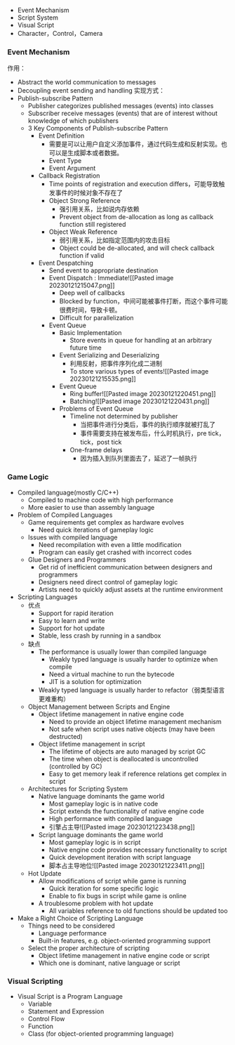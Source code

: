 - Event Mechanism
- Script System
- Visual Script
- Character，Control，Camera


### Event Mechanism
作用：
- Abstract the world communication to messages
- Decoupling event sending and handling
实现方式：
- Publish-subscribe Pattern
	- Publisher categorizes published messages (events) into classes
	- Subscriber receive messages (events) that are of interest without knowledge of which publishers
	- 3 Key Components of Publish-subscribe Pattern
		- Event Definition
			- 需要是可以让用户自定义添加事件，通过代码生成和反射实现。也可以是生成脚本或者数据。
			- Event Type
			- Event Argument
		- Callback Registration
			- Time points of registration and execution differs，可能导致触发事件的时候对象不存在了
			- Object Strong Reference
				- 强引用关系，比如说内存依赖
				- Prevent object from de-allocation as long as callback function still registered
			- Object Weak Reference
				- 弱引用关系，比如指定范围内的攻击目标
				- Object could be de-allocated, and will check callback function if valid
		- Event Despatching
			- Send event to appropriate destination
			- Event Dispatch : Immediate![[Pasted image 20230121215047.png]]
				- Deep well of callbacks
				- Blocked by function，中间可能被事件打断，而这个事件可能很费时间，导致卡顿。
				- Difficult for parallelization
			- Event Queue
				- Basic Implementation
					- Store events in queue for handling at an arbitrary future time
				- Event Serializing and Deserializing
					- 利用反射，把事件序列化成二进制
					- To store various types of events![[Pasted image 20230121215535.png]]
				- Event Queue
					- Ring buffer![[Pasted image 20230121220451.png]]
					- Batching![[Pasted image 20230121220431.png]]
				- Problems of Event Queue
					- Timeline not determined by publisher
						- 当把事件进行分类后，事件的执行顺序就被打乱了
						- 事件需要支持在被发布后，什么时机执行，pre tick，tick，post tick
					- One-frame delays
						- 因为插入到队列里面去了，延迟了一帧执行

### Game Logic
- Compiled language(mostly C/C++)
	- Compiled to machine code with high performance
	- More easier to use than assembly language
- Problem of Compiled Languages
	- Game requirements get complex as hardware evolves
		- Need quick iterations of gameplay logic
	- Issues with compiled language
		- Need recompilation with even a little modification
		- Program can easily get crashed with incorrect codes
	- Glue Designers and Programmers
		- Get rid of inefficient communication between designers and programmers
		- Designers need direct control of gameplay logic
		- Artists need to quickly adjust assets at the runtime environment
- Scripting Languages
	- 优点
		- Support for rapid iteration
		- Easy to learn and write
		- Support for hot update
		- Stable, less crash by running in a sandbox
	- 缺点
		- The performance is usually lower than compiled language
			- Weakly typed language is usually harder to optimize when compile
			- Need a virtual machine to run the bytecode
			- JIT is a solution for optimization
		- Weakly typed language is usually harder to refactor（弱类型语言更难重构）
	- Object Management between Scripts and Engine
		- Object lifetime management in native engine code
			- Need to provide an object lifetime management mechanism
			- Not safe when script uses native objects (may have been destructed)
		- Object lifetime management in script
			- The lifetime of objects are auto managed by script GC
			- The time when object is deallocated is uncontrolled (controlled by GC)
			- Easy to get memory leak if reference relations get complex in script
	- Architectures for Scripting System
		- Native language dominants the game world
			- Most gameplay logic is in native code
			- Script extends the functionality of native engine code
			- High performance with compiled language
			- 引擎占主导![[Pasted image 20230121223438.png]]
		- Script language dominants the game world
			- Most gameplay logic is in script
			- Native engine code provides necessary functionality to script
			- Quick development iteration with script language
			- 脚本占主导地位![[Pasted image 20230121223411.png]]
	- Hot Update
		- Allow modifications of script while game is running
			- Quick iteration for some specific logic
			- Enable to fix bugs in script while game is online
		- A troublesome problem with hot update
			- All variables reference to old functions should be updated too
- Make a Right Choice of Scripting Language
	- Things need to be considered
		- Language performance
		- Built-in features, e.g. object-oriented programming support
	- Select the proper architecture of scripting
		- Object lifetime management in native engine code or script
		- Which one is dominant, native language or script


### Visual Scripting
- Visual Script is a Program Language
	- Variable
	- Statement and Expression
	- Control Flow
	- Function
	- Class (for object-oriented programming language)